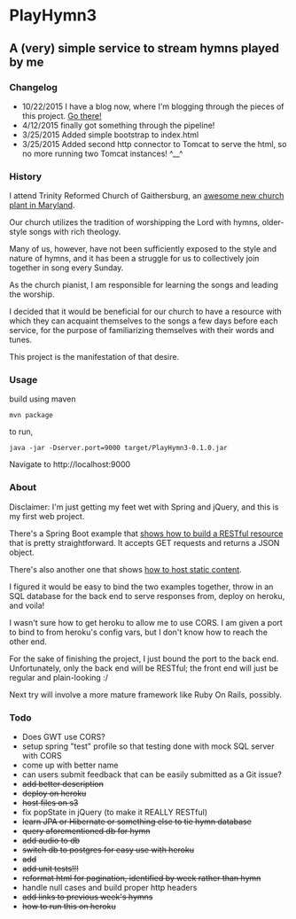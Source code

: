 # PlayHymn3
## A (very) simple service to stream hymns played by me

### Changelog
- 10/22/2015 I have a blog now, where I'm blogging through the pieces of this project. [Go there!](www.danielsabbagh.com)
- 4/12/2015 finally got something through the pipeline!
- 3/25/2015 Added simple bootstrap to index.html
- 3/25/2015 Added second http connector to Tomcat to serve the html, so no more running two Tomcat instances! ^__^

### History
I attend Trinity Reformed Church of Gaithersburg, an [awesome new church plant in Maryland](www.trcofg.org).

Our church utilizes the tradition of worshipping the Lord with hymns, older-style songs with rich theology.

Many of us, however, have not been sufficiently exposed to the style and nature of hymns, and it has been a struggle for us to collectively join together in song every Sunday.

As the church pianist, I am responsible for learning the songs and leading the worship.

I decided that it would be beneficial for our church to have a resource with which they can acquaint themselves to the songs a few days before each service, for the purpose of familiarizing themselves with their words and tunes.

This project is the manifestation of that desire.

### Usage
build using maven

```
mvn package
```

to run,

```
java -jar -Dserver.port=9000 target/PlayHymn3-0.1.0.jar
```

Navigate to http://localhost:9000

### About
Disclaimer: I'm just getting my feet wet with Spring and jQuery, and this is my first web project.

There's a Spring Boot example that [shows how to build a RESTful resource](https://spring.io/guides/gs/actuator-service/) that is pretty straightforward. It accepts GET requests and returns a JSON object.

There's also another one that shows [how to host static content](https://spring.io/blog/2013/12/19/serving-static-web-content-with-spring-boot).

I figured it would be easy to bind the two examples together, throw in an SQL database for the back end to serve responses from, deploy on heroku, and voila!

I wasn't sure how to get heroku to allow me to use CORS. I am given a port to bind to from heroku's config vars, but I don't know how to reach the other end.

For the sake of finishing the project, I just bound the port to the back end. Unfortunately, only the back end will be RESTful; the front end will just be regular and plain-looking :/

Next try will involve a more mature framework like Ruby On Rails, possibly.


### Todo
- Does GWT use CORS?
- setup spring "test" profile so that testing done with mock SQL server with CORS
- come up with better name
- can users submit feedback that can be easily submitted as a Git issue?
- ~~add better description~~
- ~~deploy on heroku~~
- ~~host files on s3~~
- fix popState in jQuery (to make it REALLY RESTful)
- ~~learn JPA or Hibernate or something else to tie hymn database~~
- ~~query aforementioned db for hymn~~
- ~~add audio to db~~
- ~~switch db to postgres for easy use with heroku~~
- ~~add <audio> to html~~
- ~~add unit tests!!!~~
- ~~reformat html for pagination, identified by week rather than hymn~~
- handle null cases and build proper http headers
- ~~add links to previous week's hymns~~
- ~~how to run this on heroku~~

